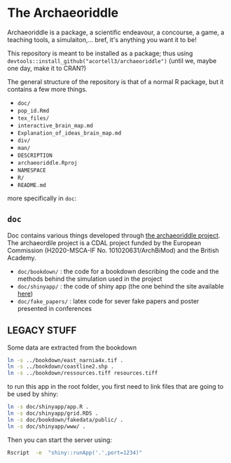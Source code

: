 # The Archaeoriddle


Archaeoriddle is a package, a scientific endeavour, a concourse, a game, a teaching tools, a simulaiton,... bref, it's anything you want it to be!


This repository is meant to be installed as a package; thus using `devtools::install_github("acortell3/archaeoriddle")` (until we, maybe one day, make it to CRAN?)


The general structure of the repository is that of a normal R package, but it contains a few more things.

- `doc/`
- `pop_id.Rmd`
- `tex_files/`
- `interactive_brain_map.md`
- `Explanation_of_ideas_brain_map.md`
- `div/`
- `man/`
- `DESCRIPTION`
- `archaeoriddle.Rproj`
- `NAMESPACE`
- `R/`
- `README.md`

more specifically in `doc`:


## `doc`

Doc contains various things developed through [the archaeoriddle project](https://theia.arch.cam.ac.uk/archaeoriddle). The archaeordile project is a CDAL project funded by the European Commission (H2020-MSCA-IF No. 101020631/ArchBiMod) and the British Academy.

- `doc/bookdown/` : the code for a  bookdown describing the code and the methods behind the simulation used in the project
- `doc/shinyapp/` : the code of  shiny app (the one behind the site available [here](https://theia.arch.cam.ac.uk/archaeoriddle))
- `doc/fake_papers/` :  latex code for sever fake papers and poster presented in conferences



## LEGACY STUFF
Some data are extracted from the bookdown
```bash
ln -s ../bookdown/east_narnia4x.tif .
ln -s ../bookdown/coastline2.shp .
ln -s ../bookdown/ressources.tiff resources.tiff
```

to run this app in the root folder, you first need to link files that are going to be used by shiny:

```bash
ln -s doc/shinyapp/app.R .
ln -s doc/shinyapp/grid.RDS .
ln -s doc/bookdown/fakedata/public/ .
ln -s doc/shinyapp/www/ .
```

Then you can start the server using:

```bash
Rscript  -e  "shiny::runApp('.',port=1234)"
```
